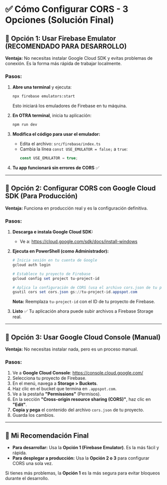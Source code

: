 # ✅ Cómo Configurar CORS - 3 Opciones (Solución Final)

## 🎯 Opción 1: Usar Firebase Emulator (RECOMENDADO PARA DESARROLLO)

**Ventaja:** No necesitas instalar Google Cloud SDK y evitas problemas de conexión. Es la forma más rápida de trabajar localmente.

### Pasos:

1. **Abre una terminal** y ejecuta:
   ```bash
   npx firebase emulators:start
   ```
   Esto iniciará los emuladores de Firebase en tu máquina.

2. **En OTRA terminal**, inicia tu aplicación:
   ```bash
   npm run dev
   ```
   
3. **Modifica el código para usar el emulador:**
   - Edita el archivo: `src/firebase/index.ts`
   - Cambia la línea `const USE_EMULATOR = false;` a `true`:
     ```typescript
     const USE_EMULATOR = true;
     ```

4. **Tu app funcionará sin errores de CORS** ✅

---

## 🎯 Opción 2: Configurar CORS con Google Cloud SDK (Para Producción)

**Ventaja:** Funciona en producción real y es la configuración definitiva.

### Pasos:

1. **Descarga e instala Google Cloud SDK:**
   - Ve a: https://cloud.google.com/sdk/docs/install-windows

2. **Ejecuta en PowerShell (como Administrador):**
   ```powershell
   # Inicia sesión en tu cuenta de Google
   gcloud auth login
   
   # Establece tu proyecto de Firebase
   gcloud config set project tu-project-id
   
   # Aplica la configuración de CORS (usa el archivo cors.json de tu proyecto)
   gsutil cors set cors.json gs://tu-project-id.appspot.com
   ```
   **Nota:** Reemplaza `tu-project-id` con el ID de tu proyecto de Firebase.

3. **Listo** ✅ Tu aplicación ahora puede subir archivos a Firebase Storage real.

---

## 🎯 Opción 3: Usar Google Cloud Console (Manual)

**Ventaja:** No necesitas instalar nada, pero es un proceso manual.

### Pasos:

1. Ve a **Google Cloud Console**: https://console.cloud.google.com/
2. Selecciona tu proyecto de Firebase.
3. En el menú, navega a **Storage > Buckets**.
4. Haz clic en el bucket que termina en `.appspot.com`.
5. Ve a la pestaña **"Permissions"** (Permisos).
6. En la sección **"Cross-origin resource sharing (CORS)"**, haz clic en **"Edit"**.
7. **Copia y pega** el contenido del archivo `cors.json` de tu proyecto.
8. Guarda los cambios.

---

## 🚀 Mi Recomendación Final

- **Para desarrollar:** Usa la **Opción 1 (Firebase Emulator)**. Es la más fácil y rápida.
- **Para desplegar a producción:** Usa la **Opción 2 o 3** para configurar CORS una sola vez.

Si tienes más problemas, la **Opción 1** es la más segura para evitar bloqueos durante el desarrollo.
